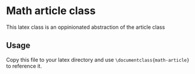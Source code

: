 # Math article class

This latex class is an oppinionated abstraction of the article class

## Usage

Copy this file to your latex directory and use `\documentclass{math-article}` 
to reference it.
